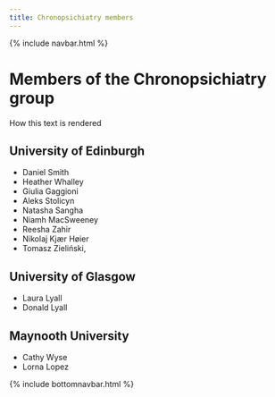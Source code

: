```yaml
---
title: Chronopsichiatry members
---
```

{% include navbar.html %} 

# Members of the Chronopsichiatry group

How this text is rendered

## University of Edinburgh

- Daniel Smith
- Heather Whalley
- Giulia Gaggioni
- Aleks Stolicyn
- Natasha Sangha
- Niamh MacSweeney
- Reesha Zahir
- Nikolaj Kjær Høier  
- Tomasz Zieliński, 

## University of Glasgow

- Laura Lyall
- Donald Lyall 

## Maynooth University

- Cathy Wyse
- Lorna Lopez



{% include bottomnavbar.html %}
